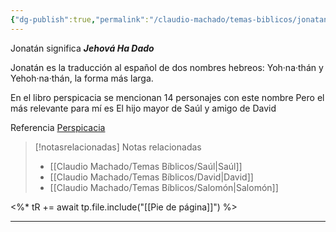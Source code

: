 ```yaml
---
{"dg-publish":true,"permalink":"/claudio-machado/temas-biblicos/jonatan/","title":"Jonatán","tags":["Jonatán"]}
---
```


Jonatán significa ***Jehová Ha Dado***

Jonatán es la traducción al español de dos nombres hebreos: Yoh·na·thán y Yehoh·na·thán, la forma más larga. 

En el libro perspicacia se mencionan 14 personajes con este nombre 
Pero el más relevante para mí es El hijo mayor de Saúl y amigo de David 

Referencia [Perspicacia](https://wol.jw.org/es/wol/d/r4/lp-s/1200002506#h=2)


> [!notasrelacionadas] Notas relacionadas
> - [[Claudio Machado/Temas Bíblicos/Saúl\|Saúl]]
> - [[Claudio Machado/Temas Bíblicos/David\|David]]
> - [[Claudio Machado/Temas Bíblicos/Salomón\|Salomón]]

<%* tR += await tp.file.include("[[Pie de página]]") %>

---

